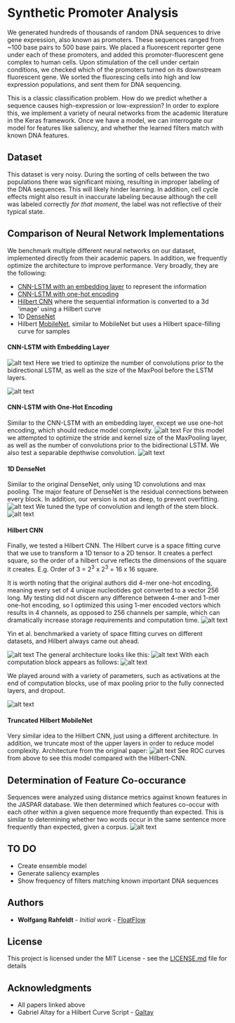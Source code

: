 
# Synthetic Promoter Analysis

We generated hundreds of thousands of random DNA sequences to drive gene expression, also known as promoters. These sequences ranged from ~100 base pairs to 500 base pairs. 
We placed a fluorescent reporter gene under each of these promoters, and added this promoter-fluorescent gene complex to human cells. 
Upon stimulation of the cell under certain conditions, we checked which of the promoters turned on its downstream fluorescent gene. 
We sorted the fluorescing cells into high and low expression populations, and sent them for DNA sequencing. 

This is a classic classification problem. How do we predict whether a sequence causes high-expression or low-expression? In order to explore this, we implement a variety of neural networks from the academic literature in the Keras framework. Once we have a model, we can interrogate our model for features like saliency, and whether the learned filters match with known DNA features. 
## Dataset
This dataset is very noisy. During the sorting of cells between the two populations there was significant mixing, resulting in improper labeling of the DNA sequences. This will likely hinder learning. In addition, cell cycle effects might also result in inaccurate labeling because although the cell  was labeled correctly *for that moment*, the label was not reflective of their typical state. 

## Comparison of Neural Network Implementations

We benchmark multiple different neural networks on our dataset, implemented directly from their academic papers. In addition, we frequently optimize the architecture to improve performance. Very broadly, they are the following: 
* [CNN-LSTM with an embedding layer](https://www.ncbi.nlm.nih.gov/pmc/articles/PMC5747425/pdf/pone.0188129.pdf) to represent the information
* [CNN-LSTM with one-hot encoding](https://www.ncbi.nlm.nih.gov/pmc/articles/PMC4914104/)
* [Hilbert CNN](https://openreview.net/forum?id=HJvvRoe0W) where the sequential information is converted to a 3d 'image' using a Hilbert curve
* 1D [DenseNet](https://arxiv.org/pdf/1608.06993.pdf)
* Hilbert [MobileNet](https://arxiv.org/pdf/1704.04861.pdf), similar to MobileNet but uses a Hilbert space-filling curve for samples

#### CNN-LSTM with Embedding Layer
![alt text](https://github.com/FloatFlow/SyntheticPromoter/blob/master/readme_figures/embedded_fig.png)
Here we tried to optimize the number of convolutions prior to the bidirectional LSTM, as well as the size of the MaxPool before the LSTM layers. 

![alt text](https://github.com/FloatFlow/SyntheticPromoter/blob/master/readme_figures/embedded_roc.png)

#### CNN-LSTM with One-Hot Encoding
Similar to the CNN-LSTM with an embedding layer, except we use one-hot encoding, which should reduce model complexity. 
![alt text](https://github.com/FloatFlow/SyntheticPromoter/blob/master/readme_figures/cnnlstm_fig.png)
For this model we attempted to optimize the stride and kernel size of the MaxPooling layer, as well as the number of convolutions prior to the bidirectional LSTM. We also test a separable depthwise convolution. 
![alt text](https://github.com/FloatFlow/SyntheticPromoter/blob/master/readme_figures/cnnlstm_roc.png)

#### 1D DenseNet 
Similar to the original DenseNet, only using 1D convolutions and max pooling. The major feature of DenseNet is the residual connections between every block. In addition, our version is not as deep, to prevent overfitting. 
![alt text](https://github.com/FloatFlow/SyntheticPromoter/blob/master/readme_figures/densenet_fig.PNG)
We tuned the type of convolution and length of the stem block. 
![alt text](https://github.com/FloatFlow/SyntheticPromoter/blob/master/readme_figures/1ddense_roc.png)

#### Hilbert CNN
Finally, we tested a Hilbert CNN. The Hilbert curve is a space fitting curve that we use to transform a 1D tensor to a 2D tensor. It creates a perfect square, so the order of a hilbert curve reflects the dimensions of the square it creates. E.g. Order of 3 = 2<sup>3</sup>  x 2<sup>3</sup> = 16 x 16 square.

 It is worth noting that the original authors did 4-mer one-hot encoding, meaning every set of 4 unique nucleotides got converted to a vector 256 long. My testing did not discern any difference between 4-mer and 1-mer one-hot encoding, so I optimized this using 1-mer encoded vectors which results in 4 channels, as opposed to 256 channels per sample, which can dramatically increase storage requirements and computation time. 
![alt text](https://github.com/FloatFlow/SyntheticPromoter/blob/master/readme_figures/hilbert_curvetrunc.png)

Yin et al. benchmarked a variety of space fitting curves on different datasets, and Hilbert always came out ahead. 

![alt text](https://github.com/FloatFlow/SyntheticPromoter/blob/master/readme_figures/mappingstrats.PNG)
The general architecture looks like this:
![alt text](https://github.com/FloatFlow/SyntheticPromoter/blob/master/readme_figures/hilbertcnn.PNG)
With each computation block appears as follows:
![alt text](https://github.com/FloatFlow/SyntheticPromoter/blob/master/readme_figures/hilbertcnn_residualblock.PNG)

We played around with a variety of parameters, such as activations at the end of computation blocks, use of max pooling prior to the fully connected layers, and dropout. 

![alt text](https://github.com/FloatFlow/SyntheticPromoter/blob/master/readme_figures/hilbert_roc.png)
#### Truncated Hilbert MobileNet
Very similar idea to the Hilbert CNN, just using a different architecture. In addition, we truncate most of the upper layers in order to reduce model complexity. Architecture from the original paper: 
![alt text](https://github.com/FloatFlow/SyntheticPromoter/blob/master/readme_figures/mobilenet_fig.png)
See ROC curves from above to see this model compared with the Hilbert-CNN. 

## Determination of Feature Co-occurance

Sequences were analyzed using distance metrics against known features in the JASPAR database. 
We then determined which features co-occur with each other within a given sequence more frequently than expected.
This is similar to determining whether two words occur in the same sentence more frequently than expected, given a corpus. 
![alt text](https://github.com/FloatFlow/SyntheticPromoter/blob/master/readme_figures/feature_cooc.png)
## TO DO
* Create ensemble model
* Generate saliency examples
* Show frequency of filters matching known important DNA sequences

## Authors

* **Wolfgang Rahfeldt** - *Initial work* - [FloatFlow](https://github.com/FloatFlow)


## License

This project is licensed under the MIT License - see the [LICENSE.md](LICENSE.md) file for details

## Acknowledgments

* All papers linked above
* Gabriel Altay for a Hilbert Curve Script - [Galtay](https://github.com/galtay)
